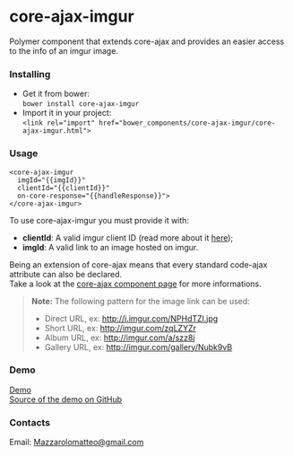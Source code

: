 # core-ajax-imgur
Polymer component that extends core-ajax and provides an easier access to the info of an imgur image.

### Installing  
  
- Get it from bower:   
```bower install core-ajax-imgur```  
- Import it in your project:   
```<link rel="import" href="bower_components/core-ajax-imgur/core-ajax-imgur.html">```

### Usage
```
<core-ajax-imgur
  imgId="{{imgId}}"
  clientId="{{clientId}}"
  on-core-response="{{handleResponse}}">
</core-ajax-imgur>
```

To use core-ajax-imgur you must provide it with:
  - **clientId**: A valid imgur client ID (read more about it <a href="https://api.imgur.com/">here</a>); 
  - **imgId**: A valid link to an image hosted on imgur. 
    
  
Being an extension of core-ajax means that every standard code-ajax attribute can also be declared.  
Take a look at the <a href="https://www.polymer-project.org/0.5/docs/elements/core-ajax.html">core-ajax component page</a> for more informations.
  
> **Note:**
> The following pattern for the image link can be used:
> - Direct URL, ex: http://i.imgur.com/NPHdTZl.jpg
> - Short URL, ex: http://imgur.com/zqLZYZr
> - Album URL, ex: http://imgur.com/a/szz8j 
> - Gallery URL, ex: http://imgur.com/gallery/Nubk9vB


### Demo
<a href="http://mazzarolomatteo.com/polymer/core-ajax-imgur-demo/">Demo</a>  
<a href="">Source of the demo on GitHub</a>
  

### Contacts
Email: Mazzarolomatteo@gmail.com
